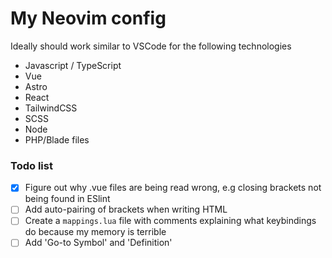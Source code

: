 # My Neovim config

Ideally should work similar to VSCode for the following technologies

- Javascript / TypeScript
- Vue
- Astro
- React
- TailwindCSS
- SCSS
- Node
- PHP/Blade files

### Todo list

- [x] Figure out why .vue files are being read wrong, e.g closing brackets not being found in ESlint
- [ ] Add auto-pairing of brackets when writing HTML
- [ ] Create a `mappings.lua` file with comments explaining what keybindings do because my memory is terrible
- [ ] Add 'Go-to Symbol' and 'Definition'
